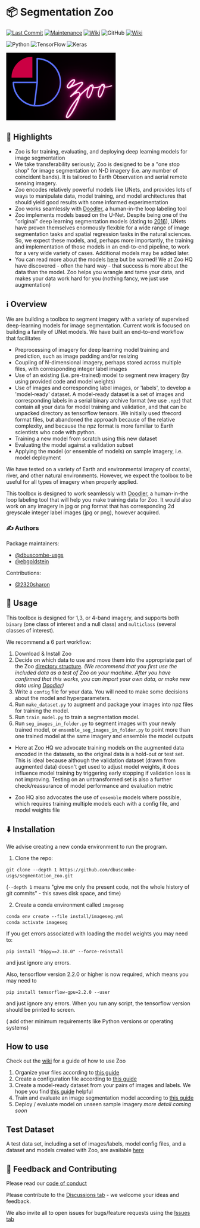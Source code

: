 # 📦 Segmentation Zoo
[![Last Commit](https://img.shields.io/github/last-commit/dbuscombe-usgs/segmentation_zoo)](
https://github.com/dbuscombe-usgs/segmentation_zoo/commits/main)
[![Maintenance](https://img.shields.io/badge/Maintained%3F-yes-green.svg)](https://github.com/dbuscombe-usgs/segmentation_zoo/graphs/commit-activity)
[![Wiki](https://img.shields.io/badge/wiki-documentation-forestgreen)](https://github.com/dbuscombe-usgs/segmentation_zoo/wiki)
![GitHub](https://img.shields.io/github/license/dbuscombe-usgs/segmentation_zoo)
[![Wiki](https://img.shields.io/badge/discussion-active-forestgreen)](https://github.com/dbuscombe-usgs/segmentation_zoo/discussions)

![Python](https://img.shields.io/badge/python-3670A0?style=for-the-badge&logo=python&logoColor=ffdd54)
![TensorFlow](https://img.shields.io/badge/TensorFlow-%23FF6F00.svg?style=for-the-badge&logo=TensorFlow&logoColor=white)
![Keras](https://img.shields.io/badge/Keras-%23D00000.svg?style=for-the-badge&logo=Keras&logoColor=white)

![Zoo Logo](./zoo-logo.png)

## 🌟 Highlights

- Zoo is for training, evaluating, and deploying deep learning models for image segmentation
- We take transferability seriously; Zoo is designed to be a "one stop shop" for image segmentation on N-D imagery (i.e. any number of coincident bands). It is tailored to Earth Observation and aerial remote sensing imagery.
- Zoo encodes relatively powerful models like UNets, and provides lots of ways to manipulate data, model training, and model architectures that should yield good results with some informed experimentation
- Zoo works seamlessly with [Doodler](https://github.com/dbuscombe-usgs/dash_doodler), a human-in-the loop labeling tool
- Zoo implements models based on the U-Net. Despite being one of the "original" deep learning segmentation models (dating to [2016](https://arxiv.org/abs/1505.04597)), UNets have proven themselves enormously flexible for a wide range of image segmentation tasks and spatial regression tasks in the natural sciences. So, we expect these models, and, perhaps more importantly, the training and implementation of those models in an end-to-end pipeline, to work for a very wide variety of cases. Additional models may be added later.
- You can read more about the models [here](https://github.com/dbuscombe-usgs/segmentation_zoo/wiki/Models-in-Zoo) but be warned! We at Zoo HQ have discovered - often the hard way - that success is more about the data than the model. Zoo helps you wrangle and tame your data, and makes your data work hard for you (nothing fancy, we just use augmentation)

## ℹ️ Overview

We are building a toolbox to segment imagery with a variety of supervised deep-learning models for image segmentation. Current work is focused on building a family of UNet models. We have built an end-to-end workflow that facilitates

* Preprocessing of imagery for deep learning model training and prediction, such as image padding and/or resizing
* Coupling of N-dimensional imagery, perhaps stored across multiple files, with corresponding integer label images
* Use of an existing (i.e. pre-trained) model to segment new imagery (by using provided code and model weights)
* Use of images and corresponding label images, or 'labels', to develop a 'model-ready' dataset. A model-ready dataset is a set of images and corresponding labels in a serial binary archive format (we use `.npz`) that contain all your data for model training and validation, and that can be unpacked directory as tensorflow tensors. We initially used tfrecord format files, but abandoned the approach because of the relative complexity, and because the npz format is more familiar to Earth scientists who code with python.
* Training a new model from scratch using this new dataset
* Evaluating the model against a validation subset
* Applying the model (or ensemble of models) on sample imagery, i.e. model deployment

We have tested on a variety of Earth and environmental imagery of coastal, river, and other natural environments. However, we expect the toolbox to be useful for all types of imagery when properly applied.

This toolbox is designed to work seamlessly with [Doodler](https://github.com/dbuscombe-usgs/dash_doodler), a human-in-the loop labeling tool that will help you make training data for Zoo. It would also work on any imagery in jpg or png format that has corresponding 2d greyscale integer label images (jpg or png), however acquired.


### ✍️ Authors

Package maintainers:
* [@dbuscombe-usgs](https://github.com/dbuscombe-usgs)
* [@ebgoldstein](https://github.com/ebgoldstein)

Contributions:
* [@2320sharon](https://github.com/2320sharon)


## 🚀 Usage

This toolbox is designed for 1,3, or 4-band imagery, and supports both `binary` (one class of interest and a null class) and `multiclass` (several classes of interest).

We recommend a 6 part workflow:

1. Download & Install Zoo
2. Decide on which data to use and move them into the appropriate part of the Zoo [directory structure](#dir). *(We recommend that you first use the included data as a test of Zoo on your machine. After you have confirmed that this works, you can import your own data, or make new data using [Doodler](https://github.com/dbuscombe-usgs/dash_doodler))*
3. Write a `config` file for your data. You will need to make some decisions about the model and hyperparameters.
4. Run `make_dataset.py` to augment and package your images into npz files for training the model.  
5. Run `train_model.py` to train a segmentation model.
6. Run `seg_images_in_folder.py` to segment images with your newly trained model, or `ensemble_seg_images_in_folder.py` to point more than one trained model at the same imagery and ensemble the model outputs


* Here at Zoo HQ we advocate training models on the augmented data encoded in the datasets, so the original data is a hold-out or test set. This is ideal because although the validation dataset (drawn from augmented data) doesn't get used to adjust model weights, it does influence model training by triggering early stopping if validation loss is not improving. Testing on an untransformed set is also a further check/reassurance of model performance and evaluation metric

* Zoo HQ also advocates the use of `ensemble` models where possible, which requires training multiple models each with a config file, and model weights file


## ⬇️ Installation

We advise creating a new conda environment to run the program.

1. Clone the repo:

```
git clone --depth 1 https://github.com/dbuscombe-usgs/segmentation_zoo.git
```

(`--depth 1` means "give me only the present code, not the whole history of git commits" - this saves disk space, and time)

2. Create a conda environment called `imageseg`

```
conda env create --file install/imageseg.yml
conda activate imageseg
```

If you get errors associated with loading the model weights you may need to:

```
pip install "h5py==2.10.0" --force-reinstall
```

and just ignore any errors.

Also, tensorflow version 2.2.0 or higher is now required, which means you may need to

```
pip install tensorflow-gpu=2.2.0 --user
```

and just ignore any errors. When you run any script, the tensorflow version should be printed to screen.


( add other minimum requirements like Python versions or operating systems)


## How to use
Check out the [wiki](https://github.com/dbuscombe-usgs/segmentation_zoo/wiki) for a guide of how to use Zoo

1. Organize your files according to [this guide](https://github.com/dbuscombe-usgs/segmentation_zoo/wiki/Directory-Structure-and-Tests)
2. Create a configuration file according to [this guide](https://github.com/dbuscombe-usgs/segmentation_zoo/wiki/Creation-of-%60config%60-files)
3. Create a model-ready dataset from your pairs of images and labels. We hope you find [this guide](https://github.com/dbuscombe-usgs/segmentation_zoo/wiki/Create-a-model-ready-dataset) helpful
4. Train and evaluate an image segmentation model according to [this guide](https://github.com/dbuscombe-usgs/segmentation_zoo/wiki/Train-an-image-segmentation-model)
5. Deploy / evaluate model on unseen sample imagery  *more detail coming soon*

## Test Dataset

A test data set, including a set of images/labels, model config files, and a dataset and models created with Zoo, are available [here](https://zenodo.org/record/5895128/files/hatteras_RGB_zenodo_data_release_jan2022.zip?download=1)


## 💭 Feedback and Contributing

Please read our [code of conduct](https://github.com/dbuscombe-usgs/segmentation_zoo/blob/main/CODE_OF_CONDUCT.md)

Please contribute to the [Discussions tab](https://github.com/dbuscombe-usgs/segmentation_zoo/discussions) - we welcome your ideas and feedback.

We also invite all to open issues for bugs/feature requests using the [Issues tab](https://github.com/dbuscombe-usgs/segmentation_zoo/issues)
